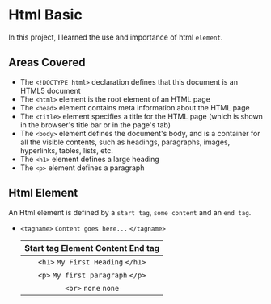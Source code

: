 # Html Basic
In this project, I learned the use and importance of html `element`.

## Areas Covered
- The `<!DOCTYPE html>` declaration defines that this document is an HTML5 document
- The `<html>` element is the root element of an HTML page
- The `<head>` element contains meta information about the HTML page
- The `<title>` element specifies a title for the HTML page (which is shown in the browser's title bar or in the page's tab)
- The `<body>` element defines the document's body, and is a container for all the visible contents, such as headings, paragraphs, images, hyperlinks, tables, lists, etc.
- The `<h1>` element defines a large heading
- The `<p>` element defines a paragraph

## Html Element
An Html element is defined by a `start tag`, `some content` and an `end tag`.

- `<tagname>` `Content goes here...` `</tagname>`

    |   Start tag                   Element Content                     End tag         |
    |:---------------------------------------------------------------------------------:|
    |   `<h1>`                      `My First Heading`                  `</h1>`         |
    |   `<p>`                       `My first paragraph`                `</p>`          |
    |   `<br>`                      `none`                              `none`          | 